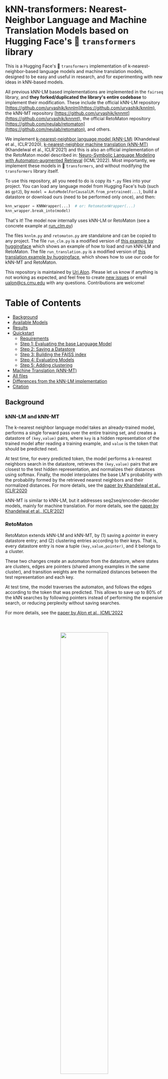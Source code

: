 # kNN-transformers: Nearest-Neighbor Language and Machine Translation Models based on Hugging Face's 🤗 `transformers` library

This is a Hugging Face's 🤗 `transformers` implementation of k-nearest-neighbor-based language models and machine
translation models,
designed to be easy and useful in research, and for experimenting with new ideas in kNN-based models.

All previous kNN-LM based implementations are implemented in the `fairseq` library, and **they forked/duplicated the
library's entire codebase** to implement their modification.
These include the official kNN-LM repository [https://github.com/urvashik/knnlm](https://github.com/urvashik/knnlm), the
kNN-MT repository [https://github.com/urvashik/knnmt](https://github.com/urvashik/knnmt), the official RetoMaton
repository [https://github.com/neulab/retomaton](https://github.com/neulab/retomaton), and others.

We implement [k-nearest-neighbor language model (kNN-LM)](https://arxiv.org/pdf/1911.00172.pdf) (Khandelwal et al.,
ICLR'2020), [k-nearest-neighbor machine translation (kNN-MT)](https://arxiv.org/pdf/2010.00710) (Khandelwal et al.,
ICLR'2021) and this is also
an official implementation of the RetoMaton model described in:
[Neuro-Symbolic Language Modeling with Automaton-augmented Retrieval](https://arxiv.org/pdf/2201.12431.pdf) (ICML'2022).
Most importantly, we implement these models in 🤗 `transformers`, and without modifying the `transformers` library
itself.

To use this repository, all you need to do is copy its `*.py` files into your project.
You can load any language model from Hugging Face's hub (such as `gpt2`),
by `model = AutoModelForCausalLM.from_pretrained(...)`, build a datastore or download ours (need to be performed only
once), and then:

```python
knn_wrapper = KNNWrapper(...)  # or: RetomatonWrapper(...)
knn_wrapper.break_into(model)
```

That's it! The model now internally uses kNN-LM or RetoMaton (see a concrete example
at [run_clm.py](run_clm.py#L427-L438))

The files `knnlm.py` and `retomaton.py` are standalone and can be copied to any project. The file `run_clm.py` is a
modified version
of [this example by huggingface](https://github.com/huggingface/transformers/blob/main/examples/pytorch/language-modeling/run_clm.py)
which shows an example of how to load and run kNN-LM and RetoMaton.
The file `run_translation.py` is a modified version
of [this translation example by huggingface](https://github.com/huggingface/transformers/tree/main/examples/pytorch/translation),
which shows how to use our code for kNN-MT and RetoMaton.

This repository is maintained by [Uri Alon](https://urialon.ml).
Please let us know if anything is not working as expected, and feel free to
create [new issues](https://github.com/neulab/knn-transformers/issues) or email [ualon@cs.cmu.edu](ualon@cs.cmu.edu)
with any questions.
Contributions are welcome!


Table of Contents
=================

* [Background](#background)
* [Available Models](#available-models)
* [Results](#results)
* [Quickstart](#quickstart)
    * [Requirements](#requirements)
    * [Step 1: Evaluating the base Language Model](#step-1-evaluating-the-base-language-model)
    * [Step 2: Saving a Datastore](#step-2-saving-a-datastore)
    * [Step 3: Building the FAISS index](#step-3-building-the-faiss-index)
    * [Step 4: Evaluating Models](#step-4-evaluating-models)
    * [Step 5: Adding clustering](#step-5-adding-clustering)
* [Machine Translation (kNN-MT)](#machine-translation-knn-mt)
* [All files](#all-files)
* [Differences from the kNN-LM implementation](#differences-from-the-knn-lm-implementation)
* [Citation](#citation)

## Background

### kNN-LM and kNN-MT

The k-nearest neighbor language model takes an already-trained model, performs a single forward pass over the entire
training set, and creates a datastore of `(key,value)` pairs, where `key` is a hidden representation of the trained
model after reading a training example, and `value` is the token that should be predicted next.

At test time, for every predicted token, the model performs a k-nearest neighbors search in the datastore, retrieves
the `(key,value)` pairs that are closest to the test hidden representation, and normalizes their distances using
softmax. Finally, the model interpolates the base LM's probability with the probability formed by the retrieved nearest
neighbors and their normalized distances.
For more details, see the [paper by Khandelwal et al., ICLR'2020](https://arxiv.org/pdf/1911.00172.pdf)

kNN-MT is similar to kNN-LM, but it addresses seq2seq/encoder-decoder models, mainly for machine translation. For more
details, see the [paper by Khandelwal et al., ICLR'2021](https://arxiv.org/pdf/2010.00710.pdf)

### RetoMaton

RetoMaton extends kNN-LM and kNN-MT, by (1) saving a *pointer* in every datastore entry; and (2) clustering entries
according to their keys. That is, every datastore entry is now a tuple `(key,value,pointer)`, and it belongs to a
cluster.

These two changes create an automaton from the datastore, where states are clusters, edges are pointers (shared among
examples in the same cluster), and transition weights are the normalized distances between the test representation and
each key.

At test time, the model traverses the automaton, and follows the edges according to the token that was predicted.
This allows to save up to 80% of the kNN searches by following pointers instead of performing the expensive search, or
reducing perplexity without saving searches.

For more details, see the [paper by Alon et al., ICML'2022](https://arxiv.org/pdf/2201.12431.pdf)

<center style="padding: 40px"><img width="60%" src="images/overview.jpeg" /></center>

## Available Models

kNN-LM and RetoMaton datastores depend on the LM that was used to create them. We fine-tuned a few `gpt2`-based models
on the training set of Wikitext-103 (because Wikitext-103 was not included in GPT2's pretraining data):

* `neulab/distilgpt2-finetuned-wikitext103`
* `neulab/gpt2-finetuned-wikitext103`
* `neulab/gpt2-med-finetuned-wikitext103`
* `neulab/gpt2-large-finetuned-wikitext103`

All these models are available at the Hugging Face Hub and can be loaded by (for example):

```python
from transformers import AutoTokenizer, AutoModelForCausalLM

tokenizer = AutoTokenizer.from_pretrained('neulab/gpt2-finetuned-wikitext103')
model = AutoModelForCausalLM.from_pretrained('neulab/gpt2-finetuned-wikitext103')
```

This project is not limited to these models, and can work with any language model or seq2seq model.

We fine-tuned all language models using:

```bash
python run_clm.py --model_name_or_path <base_model_name> \
    --dataset_name wikitext --dataset_config_name wikitext-103-raw-v1 \
    --do_train --do_eval --output_dir finetune_gpt2_wikitext103/ \
    --save_total_limit 5 --per_device_train_batch_size 2
```

Where `<base_model_name>` is, for example, `gpt2`, `distilgpt2`, `gpt2-med`, `gpt2-large`, or `gpt2-xl`.

We have not yet released finetuned machine translation models, but the code in this repository works for machine
translation as well, using the `run_translation.py` script.

## Results - **Wikitext-103**

The exact results from the RetoMaton papers can be reproduced using the code
at [https://github.com/neulab/retomaton](https://github.com/neulab/retomaton) (based on `fairseq`).

The following results were obtained using the code in this repository:

| Base LM:        | `distilgpt2` |    `gpt2` | `gpt2-medium` |
|:----------------|-------------:|----------:|--------------:|
| base perplexity |        18.25 |     14.84 |         11.55 |
| kNN-LM          |        15.03 |     12.57 |     **10.59** |
| RetoMaton       |    **14.71** | **12.44** |     **10.59** |

And when varying the fraction of saved searches:

<center style="padding: 40px"><img width="60%" src="images/wiki_distilgpt2.png" /></center>
<center style="padding: 40px"><img width="60%" src="images/wiki_gpt2.png" /></center>
These are the results from the RetoMaton paper, on a model that was trained on Wikitext-103 from scratch:
<center style="padding: 40px"><img width="60%" src="images/wiki.png" /></center>

## Results - **Translation**

On the validation set of `--dataset_name wmt16 --dataset_config_name ro-en`.

| Base model: |                          `t5-small` |                            `t5-base` | 
|:------------|------------------------------------:|-------------------------------------:| 
| base BLEU   |                               26.15 |                                27.70 | 
| + kNN-MT    |                           **26.42** |                            **27.92** | 
|             | `--knn_temp=50 --k=32 --lmbda=0.25` | `--knn_temp=200 --k=512 --lmbda=0.2` 

**If you perform additional experiments with our code, we would love to learn more about your results and share them
here!**

## Quickstart - Language Modeling

### Step 0: Clone this repository:

```bash
git clone https://github.com/neulab/knn-transformers
cd knn-transformers
```

#### Requirements

Run:

```bash
pip install requirements.txt`
```

* The project also depends on the `faiss` library. In MacOS, use the Anaconda installation instead:

```
conda install -c conda-forge faiss-cpu
```

### Step 1: Evaluating the base Language Model

To evaluate the fine-tuned model (for example, `neulab/gpt2-finetuned-wikitext103`) on the validation set (without any
retrieval):

```bash
MODEL=neulab/gpt2-finetuned-wikitext103

python -u run_clm.py \
  --model_name_or_path ${MODEL} \
  --dataset_name wikitext --dataset_config_name wikitext-103-raw-v1 \
  --output_dir checkpoints/${MODEL} \
  --do_eval --eval_subset validation
```

### Step 2: Saving a Datastore

You can either download our preprocessed Wikitext-103 datastores, or preprocess them yourself.

To download a datastore for Wikitext-103 that we created for the finetuned `gpt2`
model (`neulab/gpt2-finetuned-wikitext103`):

```bash
wget -P checkpoints/gpt2/ https://knn-transformers.s3.amazonaws.com/gpt2/dstore_gpt2_116988150_768_vals.npy
```

Similarly, we created datastores using the `distilgpt2-finetuned-wikitext103`, `gpt2-med-finetuned-wikitext103`
and `gpt2-large-finetuned-wikitext103`.
For all available datastores,
see: [https://knn-transformers.s3.amazonaws.com/index.html](https://knn-transformers.s3.amazonaws.com/index.html)

To save a datastore, run:

```bash
MODEL=neulab/gpt2-finetuned-wikitext103

python -u run_clm.py \
  --model_name_or_path ${MODEL} \
  --dataset_name wikitext --dataset_config_name wikitext-103-raw-v1 \
  --do_eval --eval_subset train \
  --output_dir checkpoints/${MODEL} \
  --dstore_dir checkpoints/${MODEL} \
  --save_knnlm_dstore
```

### Step 3: Building the FAISS index

The FAISS index requires a training phase where it learns an index for accessing the keys quickly. This step does not
require a GPU.

To download an index for the finetuned `gpt2` model (`neulab/gpt2-finetuned-wikitext103`):

```
wget -P checkpoints/gpt2/ https://knn-transformers.s3.amazonaws.com/gpt2/index_gpt2_116988150_768.indexed
```

Similarly, we trained `faiss` indexes for  `distilgpt2-finetuned-wikitext103`, `gpt2-med-finetuned-wikitext103`
and `gpt2-large-finetuned-wikitext103`,
see: [https://knn-transformers.s3.amazonaws.com/index.html](https://knn-transformers.s3.amazonaws.com/index.html)

To build the FAISS index yourself (not needed if you already downloaded ours):

```bash
MODEL=neulab/gpt2-finetuned-wikitext103

python -u run_clm.py \
  --model_name_or_path ${MODEL} \
  --dataset_name wikitext --dataset_config_name wikitext-103-raw-v1 \
  --output_dir checkpoints/${MODEL} \
  --dstore_dir checkpoints/${MODEL} \
  --build_index
```

### Step 4: Evaluating Models

To evaluate kNN-LM and RetoMaton on the validation set:

```bash
MODEL=neulab/gpt2-finetuned-wikitext103

python -u run_clm.py \
  --model_name_or_path ${MODEL} \
  --dataset_name wikitext --dataset_config_name wikitext-103-raw-v1 \
  --output_dir checkpoints/${MODEL} \
  --do_eval --eval_subset validation \
  --dstore_dir checkpoints/${MODEL} --retomaton
```

To use kNN-LM, use the `--knn` flag instead of `--retomaton`.

To encourage the RetoMaton model to perform a full kNN search more frequently and thus increase accuracy and reduce
perplexity, use a larger value of `--min-knns` such as `100`. Using `--min-knns 9999999` makes the model perform kNN
search at every step (`FoSS = 0` in Figure 3 of the paper), and achieves the best results at the cost of slower speed.

Additional possible test-time tunable hyperparameters are `--lmbda` (the interpolation factor between the datastore and
the base LM), `--k` (the number of retrieved nearest neighbors) and `--knn_temp` (the softmax temperature when
converting the nearest-neighbor distances into a probability distribution).

### Step 5: Adding clustering

RetoMaton can work without clusters, in which is utilizes its pointers only.
Using clustering allows it to save more nearest-neighbor searches and further reduce perplexity.

To download our processed clusters the finetuned `gpt2` model (`neulab/gpt2-finetuned-wikitext103`):

```
wget -P checkpoints/gpt2/ https://knn-transformers.s3.amazonaws.com/index.htmlgpt2/members_gpt2_116988150_768_20000000_500000.pkl
```

Similarly, we also provide clusters for the `distilgpt2` model (`neulab/distilgpt2-finetuned-wikitext103`)
at [https://knn-transformers.s3.amazonaws.com/index.html](https://knn-transformers.s3.amazonaws.com/index.html).

To cluster similar keys for RetoMaton yourself:

```bash
MODEL=neulab/gpt2-finetuned-wikitext103

python -u run_clm.py \
  --model_name_or_path ${MODEL} \
  --dataset_name wikitext --dataset_config_name wikitext-103-raw-v1 \
  --output_dir checkpoints/${MODEL} \
  --dstore_dir checkpoints/${MODEL}/ \
  --cluster_dstore --num_clusters 500000 --sample_size 20000000
```

Once the clustering file is saved in the directory pointed to by `--dstore_dir`, it will automatically be picked up when
running evaluation ([as in the previous step](#step-4-evaluating-models))

Optional clustering hyperparameters are `--num_clusters` (typically `1/100` or `1/200` of the datastore size)
and `--sample_size`  (ideally as high as possible, but higher values consume more memory and take longer to run).

## Machine Translation (kNN-MT)

Using our code for machine translation and kNN-MT is very similar to language modeling, using the
file `run_translation.py` instead of `run_clm.py`, and following the example instructions from
huggingface: [https://github.com/huggingface/transformers/tree/main/examples/pytorch/translation](https://github.com/huggingface/transformers/tree/main/examples/pytorch/translation).

Importantly, the `--knn_temp` flag should be used and tuned for kNN-MT. As shown
in [the kNN-MT paper](https://arxiv.org/pdf/2010.00710), the optimal temperature for kNN-MT can be `10` to `100`.

The `--lmbda` interpolation factor is also typically larger in kNN-MT, and can be `0.4`-`0.8`.

### Evaluating the base MT model

```bash
MODEL=t5-small

python -u run_translation.py  \
  --model_name_or_path ${MODEL} \
  --dataset_name wmt16 --dataset_config_name ro-en \
  --per_device_eval_batch_size=4 \
  --output_dir checkpoints-translation/${MODEL} \
  --source_lang en --target_lang ro \
  --do_eval \
  --predict_with_generate \
  --source_prefix "translate English to Romanian: "
```

**Note** that the flag `--source_prefix "translate English to Romanian: "` is slightly different for every model and
task, and may be unneeded for other models, as detailed
at [https://github.com/huggingface/transformers/tree/main/examples/pytorch/translation](https://github.com/huggingface/transformers/tree/main/examples/pytorch/translation).

### Saving a datastore for kNN-MT

Examples datastores for `t5-small` and `t5-base` on `wmt16 en-ro` are available
at [https://knn-transformers.s3.amazonaws.com/index.html](https://knn-transformers.s3.amazonaws.com/index.html).

```bash
MODEL=t5-small

python -u run_translation.py  \
  --model_name_or_path ${MODEL} \
  --dataset_name wmt16 --dataset_config_name ro-en \
  --per_device_train_batch_size 4 --per_device_eval_batch_size=4 \
  --output_dir checkpoints-translation/${MODEL} \
  --source_lang en --target_lang ro \
  --dstore_size 26565876 \
  --dstore_dir checkpoints-translation/${MODEL} \
   --save_knnlm_dstore --do_eval --eval_subset train \
   --source_prefix "translate English to Romanian: "
```

### Building the FAISS index for kNN-MT

```bash
MODEL=t5-small

python -u run_translation.py  \
  --model_name_or_path ${MODEL} \
  --dataset_name wmt16 --dataset_config_name ro-en \
  --per_device_train_batch_size 4 --per_device_eval_batch_size=4 \
  --output_dir checkpoints-translation/${MODEL} \
  --source_lang en --target_lang ro \
  --dstore_size 26565876 \
  --dstore_dir checkpoints-translation/${MODEL} \
  --build_index
```

### Evaluating kNN-MT

```bash
MODEL=t5-small

python -u run_translation.py  \
  --model_name_or_path ${MODEL} \
  --dataset_name wmt16 --dataset_config_name ro-en \
  --per_device_eval_batch_size=4 \
  --output_dir checkpoints-translation/${MODEL} \
  --source_lang en --target_lang ro \
  --do_eval \
  --predict_with_generate \
  --source_prefix "translate English to Romanian: " \
  --dstore_size 26565876 \
  --dstore_dir checkpoints-translation/${MODEL} \
  --knn_temp 50 --k 32 --lmbda 0.25 \
  --retomaton
```

To use kNN-MT, use the `--knn` flag instead of `--retomaton`.

## All files:

Datastores and indexes can be downloaded from
[https://knn-transformers.s3.amazonaws.com/index.html](https://knn-transformers.s3.amazonaws.com/index.html)

All fine-tuned models are available on Hugging Face Hub: [https://huggingface.co/neulab](https://huggingface.co/neulab)

## Differences from the kNN-LM implementation

* The original [kNN-LM](https://github.com/urvashik/knnlm) repository uses `faiss` CPU to perform retrieval. However, we
  added the flag `--knnlm-gpu` that allows performing retrieval much faster on the GPU.
* After each retrieval, the original [kNN-LM](https://github.com/urvashik/knnlm) repository loads the found keys and
  re-computes the distance from the query to each nearest neighbor. This is much more time consuming, unless loading all
  the keys (200GB) into memory.
  We thus use the distances returned by `faiss` when performing search, or reconstructing the vectors from their index
  in RetoMaton, without loading the huge `keys.npy` file into memory.

## Citation

If you use our code for research, please cite:

[Neuro-Symbolic Language Modeling with Automaton-augmented Retrieval](https://arxiv.org/pdf/2201.12431.pdf)

```
@inproceedings{alon2022neuro,
  title={Neuro-Symbolic Language Modeling with Automaton-augmented Retrieval},
  author={Alon, Uri and Xu, Frank and He, Junxian and Sengupta, Sudipta and Roth, Dan and Neubig, Graham},
  booktitle={International Conference on Machine Learning},
  pages={468--485},
  year={2022},
  organization={PMLR}
}
```

This repository also implements:
[Generalization through Memorization: Nearest Neighbor Language Models](https://arxiv.org/pdf/1911.00172)

```
@inproceedings{khandelwal20generalization,
  title={{Generalization through Memorization: Nearest Neighbor Language Models}},
  author={Khandelwal, Urvashi and Levy, Omer and Jurafsky, Dan and Zettlemoyer, Luke and Lewis, Mike},
  booktitle={International Conference on Learning Representations (ICLR)},
  year={2020}
}
```
